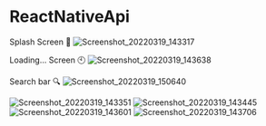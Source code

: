 # ReactNativeApi 

Splash Screen 📱
![Screenshot_20220319_143317](https://user-images.githubusercontent.com/90472332/159138235-4ef18e80-9ac8-46fc-856e-c29c2b39f871.png)


Loading... Screen 🕙
![Screenshot_20220319_143638](https://user-images.githubusercontent.com/90472332/159138289-16ffd42f-3452-4943-91dd-a5acdc0c7ca3.png)


Search bar 🔍
![Screenshot_20220319_150640](https://user-images.githubusercontent.com/90472332/159138608-33247d08-53f9-4b50-b91c-49a99813428e.png)



![Screenshot_20220319_143351](https://user-images.githubusercontent.com/90472332/159138284-3ad96953-df2a-4bc9-9381-c73607f8a27d.png)
![Screenshot_20220319_143445](https://user-images.githubusercontent.com/90472332/159138286-ccbbdbda-4a40-4c6a-8110-6949791ece4a.png)
![Screenshot_20220319_143601](https://user-images.githubusercontent.com/90472332/159138287-a12f5392-b3ff-4603-811a-e40e8e3d4350.png)
![Screenshot_20220319_143706](https://user-images.githubusercontent.com/90472332/159138291-2ac1eee6-d5ae-42e1-aa71-a021353a4ae0.png)
